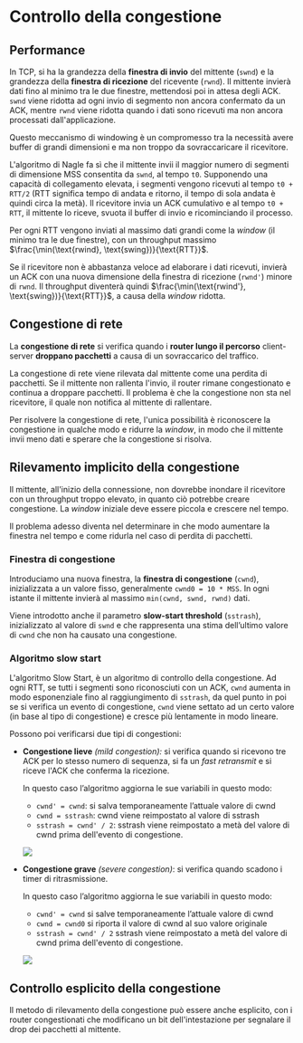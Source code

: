 ﻿# Controllo della congestione

## Performance

In TCP, si ha la grandezza della **finestra di invio** del mittente (`swnd`) e la grandezza della **finestra di ricezione** del ricevente (`rwnd`). Il mittente invierà dati fino al minimo tra le due finestre, mettendosi poi in attesa degli ACK. `swnd` viene ridotta ad ogni invio di segmento non ancora confermato da un ACK, mentre `rwnd` viene ridotta quando i dati sono ricevuti ma non ancora processati dall'applicazione.

Questo meccanismo di windowing è un compromesso tra la necessità avere buffer di grandi dimensioni e ma non troppo da sovraccaricare il ricevitore.

L'algoritmo di Nagle fa sì che il mittente invii il maggior numero di segmenti di dimensione MSS consentita da `swnd`, al tempo `t0`. Supponendo una capacità di collegamento elevata, i segmenti vengono ricevuti al tempo `t0 + RTT/2` (RTT significa tempo di andata e ritorno, il tempo di sola andata è quindi circa la metà). Il ricevitore invia un ACK cumulativo e al tempo `t0 + RTT`, il mittente lo riceve, svuota il buffer di invio e ricominciando il processo.

Per ogni RTT vengono inviati al massimo dati grandi come la *window* (il minimo tra le due finestre), con un throughput massimo $\frac{\min(\text{rwind}, \text{swing})}{\text{RTT}}$.

Se il ricevitore non è abbastanza veloce ad elaborare i dati ricevuti, invierà un ACK con una nuova dimensione della finestra di ricezione (`rwnd'`) minore di `rwnd`. Il throughput diventerà quindi $\frac{\min(\text{rwind'}, \text{swing})}{\text{RTT}}$, a causa della *window* ridotta.

## Congestione di rete

La **congestione di rete** si verifica quando i **router lungo il percorso** client-server **droppano pacchetti** a causa di un sovraccarico del traffico.

La congestione di rete viene rilevata dal mittente come una perdita di pacchetti. Se il mittente non rallenta l'invio, il router rimane congestionato e continua a droppare pacchetti. Il problema è che la congestione non sta nel ricevitore, il quale non notifica al mittente di rallentare.

Per risolvere la congestione di rete, l'unica possibilità è riconoscere la congestione in qualche modo e ridurre la *window*, in modo che il mittente invii meno dati e sperare che la congestione si risolva.

## Rilevamento implicito della congestione

Il mittente, all'inizio della connessione, non dovrebbe inondare il ricevitore con un throughput troppo elevato, in quanto ciò potrebbe creare congestione. La *window* iniziale deve essere piccola e crescere nel tempo.

Il problema adesso diventa nel determinare in che modo aumentare la finestra nel tempo e come ridurla nel caso di perdita di pacchetti.

### Finestra di congestione

Introduciamo una nuova finestra, la **finestra di congestione** (`cwnd`), inizializzata a un valore fisso, generalmente `cwnd0 = 10 * MSS`. In ogni istante il mittente invierà al massimo `min(cwnd, swnd, rwnd)` dati.

Viene introdotto anche il parametro **slow-start threshold** (`sstrash`), inizializzato al valore di `swnd` e che rappresenta una stima dell’ultimo valore di `cwnd` che non ha causato una congestione.

### Algoritmo slow start

L'algoritmo Slow Start, è un algoritmo di controllo della congestione. Ad ogni RTT, se tutti i segmenti sono riconosciuti con un ACK, `cwnd` aumenta in modo esponenziale fino al raggiungimento di `sstrash`, da quel punto in poi se si verifica un evento di congestione, `cwnd` viene settato ad un certo valore (in base al tipo di congestione) e cresce più lentamente in modo lineare.

Possono poi verificarsi due tipi di congestioni:

- **Congestione lieve** *(mild congestion):* si verifica quando si ricevono tre ACK per lo stesso numero di sequenza, si fa un *fast retransmit* e si riceve l'ACK che conferma la ricezione.
    
    In questo caso l’algoritmo aggiorna le sue variabili in questo modo:
    
    - `cwnd' = cwnd`: si salva temporaneamente l’attuale valore di cwnd
    - `cwnd = sstrash`: cwnd viene reimpostato al valore di sstrash
    - `sstrash = cwnd' / 2`: sstrash viene reimpostato a metà del valore di cwnd prima dell'evento di congestione.
    
    ![](https://i.ibb.co/thN6tfh/image.png)
    
- **Congestione grave** *(severe congestion)*: si verifica quando scadono i timer di ritrasmissione.
    
    In questo caso l’algoritmo aggiorna le sue variabili in questo modo:
    
    - `cwnd' = cwnd` si salve temporaneamente l’attuale valore di cwnd
    - `cwnd = cwnd0` si riporta il valore di cwnd al suo valore originale
    - `sstrash = cwnd' / 2` sstrash viene reimpostato a metà del valore di cwnd prima dell'evento di congestione.
    
    ![](https://i.ibb.co/RNLkBgD/image.png)
    

## Controllo esplicito della congestione

Il metodo di rilevamento della congestione può essere anche esplicito, con i router congestionati che modificano un bit dell'intestazione per segnalare il drop dei pacchetti al mittente.
